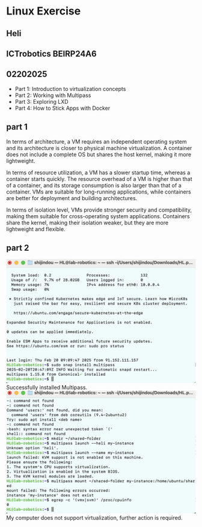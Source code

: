 #  Linux Exercise
## Heli
## ICTrobotics BEIRP24A6
## 02202025
- Part 1: Introduction to virtualization concepts 
- Part 2: Working with Multipass 
- Part 3: Exploring LXD
- Part 4: How to Stick Apps with Docker
## part 1

In terms of architecture, a VM requires an independent operating system and its architecture is closer to physical machine virtualization.
A container does not include a complete OS but shares the host kernel, making it more lightweight.

In terms of resource utilization, a VM has a slower startup time, whereas a container starts quickly.
The resource overhead of a VM is higher than that of a container, and its storage consumption is also larger than that of a container.
VMs are suitable for long-running applications, while containers are better for deployment and building architectures.

In terms of isolation level, VMs provide stronger security and compatibility, making them suitable for cross-operating system applications.
Containers share the kernel, making their isolation weaker, but they are more lightweight and flexible.
## part 2 
![multipass](145.jpg) 
Successfully installed Multipass.
![multipass](147.jpg) 
My computer does not support virtualization, further action is required.















      





     



